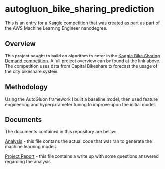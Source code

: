 # autogluon_bike_sharing_prediction
 
This is an entry for a Kaggle competition that was created as part as part of the AWS Machine Learning Engineer nanodegree. 

## Overview

This project sought to build an algorithm to enter in the [Kaggle Bike Sharing Demand competition](https://www.kaggle.com/c/bike-sharing-demand). A full project overview can be found at the link above. The competition uses data from Capital Bikeshare to forecast the usage of the city bikeshare system. 

## Methodology

Using the AutoGluon framework I built a baseline model, then used feature engineering and hyperparameter tuning to improve upon the initial model. 

## Documents
The documents contained in this repository are below: 

[Analysis](analysis.ipynb) - this file contains the actual code that was ran to generate the machine learning models

[Project Report](project-report.md) - this file contains a write up with some questions answered regarding the analysis

